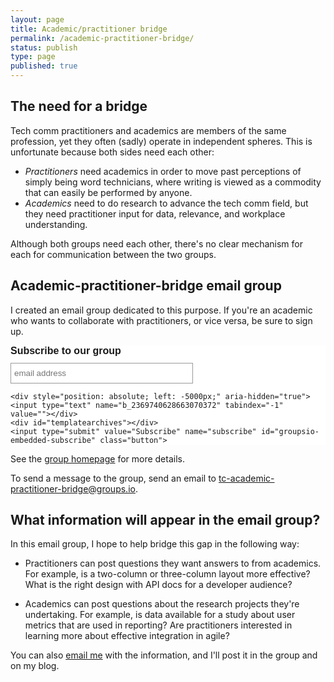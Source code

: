 ```yaml
---
layout: page
title: Academic/practitioner bridge
permalink: /academic-practitioner-bridge/
status: publish
type: page
published: true
---
```


## The need for a bridge

Tech comm practitioners and academics are members of the same profession, yet they often (sadly) operate in independent spheres. This is unfortunate because both sides need each other:

* *Practitioners* need academics in order to move past perceptions of simply being word technicians, where writing is viewed as a commodity that can easily be performed by anyone.
* *Academics* need to do research to advance the tech comm field, but they need practitioner input for data, relevance, and workplace understanding.

Although both groups need each other, there's no clear mechanism for each for communication between the two groups.

## Academic-practitioner-bridge email group

I created an email group dedicated to this purpose. If you're an academic who wants to collaborate with practitioners, or vice versa, be sure to sign up.

<div class="classictemplate template" style="display: block;">
<style type="text/css">
  #groupsio_embed_signup input {border:1px solid #999; -webkit-appearance:none;}
  #groupsio_embed_signup label {display:block; font-size:16px; padding-bottom:10px; font-weight:bold;}
  #groupsio_embed_signup .email {display:block; padding:8px 0; margin:0 4% 10px 0; text-indent:5px; width:58%; min-width:130px;}
  #groupsio_embed_signup {
    background:#fff; clear:left; font:14px Helvetica,Arial,sans-serif;
  }
  #groupsio_embed_signup .button {

      width:25%; margin:0 0 10px 0; min-width:90px;
      background-image: linear-gradient(to bottom,#337ab7 0,#265a88 100%);
      background-repeat: repeat-x;
      border-color: #245580;
      text-shadow: 0 -1px 0 rgba(0,0,0,.2);
      box-shadow: inset 0 1px 0 rgba(255,255,255,.15),0 1px 1px rgba(0,0,0,.075);
      padding: 5px 10px;
      font-size: 12px;
      line-height: 1.5;
      border-radius: 3px;
      color: #fff;
      background-color: #337ab7;
      display: inline-block;
      margin-bottom: 0;
      font-weight: 400;
      text-align: center;
      white-space: nowrap;
      vertical-align: middle;
    }
</style>
<div id="groupsio_embed_signup">
<form action="https://groups.io/g/tc-academic-practitioner-bridge/signup?u=2369740628663070372" method="post" id="groupsio-embedded-subscribe-form" name="groupsio-embedded-subscribe-form" target="_blank">
    <div id="groupsio_embed_signup_scroll">
      <label for="email" id="templateformtitle">Subscribe to our group</label>
      <input type="email" value="" name="email" class="email" id="email" placeholder="email address" required="">

    <div style="position: absolute; left: -5000px;" aria-hidden="true"><input type="text" name="b_2369740628663070372" tabindex="-1" value=""></div>
    <div id="templatearchives"></div>
    <input type="submit" value="Subscribe" name="subscribe" id="groupsio-embedded-subscribe" class="button">
  </div>
</form>
</div>
</div>

See the [group homepage](https://groups.io/g/tc-academic-practitioner-bridge) for more details.

To send a message to the group, send an email to tc-academic-practitioner-bridge@groups.io.

## What information will appear in the email group?

In this email group, I hope to help bridge this gap in the following way:

* Practitioners can post questions they want answers to from academics. For example, is a two-column or three-column layout more effective? What is the right design with API docs for a developer audience?

* Academics can post questions about the research projects they're undertaking. For example, is data available for a study about user metrics that are used in reporting? Are practitioners interested in learning more about effective integration in agile?

You can also [email me](http://idratherbewriting.com/contact/) with the information, and I'll post it in the group and on my blog.

